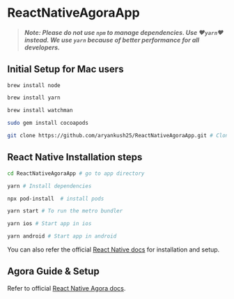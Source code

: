 # ReactNativeAgoraApp

> #### **_Note: Please do not use `npm` to manage dependencies. Use :heart:`yarn`:heart: instead. We use `yarn` because of better performance for all developers._**

## Initial Setup for Mac users

```bash
brew install node

brew install yarn

brew install watchman

sudo gem install cocoapods

git clone https://github.com/aryankush25/ReactNativeAgoraApp.git # Clone the project

```

## React Native Installation steps

```bash
cd ReactNativeAgoraApp # go to app directory

yarn # Install dependencies

npx pod-install  # install pods

yarn start # To run the metro bundler

yarn ios # Start app in ios

yarn android # Start app in android

```

You can also refer the official [React Native docs](https://reactnative.dev/docs/environment-setup) for installation and setup.

## Agora Guide & Setup

Refer to official [React Native Agora docs](https://docs.agora.io/en/Voice/landing-page?platform=React%20Native).
